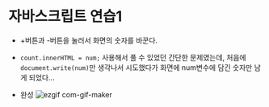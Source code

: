 # 자바스크립트 연습1
- +버튼과 -버튼을 눌러서 화면의 숫자를 바꾼다.

- `count.innerHTML = num;` 사용해서 풀 수 있었던 간단한 문제였는데, 처음에 `document.write(num)`만 생각나서 시도했다가 화면에 num변수에 담긴 숫자만 남게 되었다...
- 완성
![ezgif com-gif-maker](https://user-images.githubusercontent.com/72402014/147731635-cbdb1afe-6f68-4b51-a6d9-71b00c512bf0.gif)

